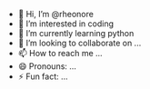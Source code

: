 - 👋 Hi, I’m @rheonore
- 👀 I’m interested in coding
- 🌱 I’m currently learning python
- 💞️ I’m looking to collaborate on ...
- 📫 How to reach me ...
- 😄 Pronouns: ...
- ⚡ Fun fact: ...

<!---
rheonore/rheonore is a ✨ special ✨ repository because its `README.md` (this file) appears on your GitHub profile.
You can click the Preview link to take a look at your changes.
--->
